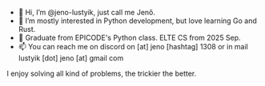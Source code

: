 - 👋 Hi, I’m @jeno-lustyik, just call me Jenő.
- 👀 I’m mostly interested in Python development, but love learning Go and Rust.
- 🌱 Graduate from EPICODE's Python class. ELTE CS from 2025 Sep.
- 📫 You can reach me on discord on [at] jeno [hashtag] 1308 or in mail lustyik [dot] jeno [at] gmail com

I enjoy solving all kind of problems, the trickier the better.

<!---
jeno-lustyik/jeno-lustyik is a ✨ special ✨ repository because its `README.md` (this file) appears on your GitHub profile.
You can click the Preview link to take a look at your changes.
--->
